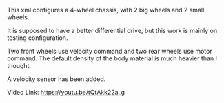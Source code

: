 This xml configures a 4-wheel chassis, with 2 big wheels and 2 small wheels.

It is supposed to have a better differential drive, but this work is mainly on testing configuration.

Two front wheels use velocity command and two rear wheels use motor command. The default density of the body material is much heavier than I thought.

A velocity sensor has been added.

Video Link: https://youtu.be/tQtAkk22a_g

